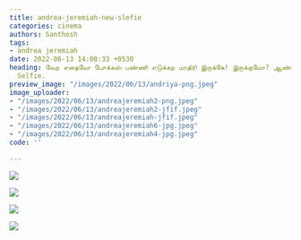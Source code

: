 ```yaml
---
title: andrea-jeremiah-new-slefie
categories: cinema
authors: Santhosh
tags:
- andrea jeremiah
date: 2022-06-13 14:08:33 +0530
heading: வேற எதையோ போக்கஸ் பண்ணி எடுக்கற மாதிரி இருக்கே! இருக்குமோ? ஆண்ட்ரியா வைரல்
  Selfie.
preview_image: "/images/2022/06/13/andriya-png.jpeg"
image_uploader:
- "/images/2022/06/13/andreajeremiah2-png.jpeg"
- "/images/2022/06/13/andreajeremiah2-jfif.jpeg"
- "/images/2022/06/13/andreajeremiah-jfif.jpeg"
- "/images/2022/06/13/andreajeremiah6-jpg.jpeg"
- "/images/2022/06/13/andreajeremiah4-jpg.jpeg"
code: ''

---
```

![](/images/2022/06/13/andreajeremiah-png.jpeg)

![](/images/2022/06/13/andreajeremiah2-png.jpeg)

![](/images/2022/06/13/andreajeremiah4-jpg.jpeg)

![](/images/2022/06/13/andreajeremiah6-jpg.jpeg)
